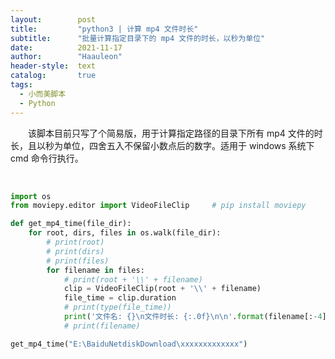 ```yaml
---
layout:        post
title:         "python3 | 计算 mp4 文件时长"
subtitle:      "批量计算指定目录下的 mp4 文件的时长，以秒为单位"
date:          2021-11-17
author:        "Haauleon"
header-style:  text
catalog:       true
tags:
  - 小而美脚本
  - Python
---
```


&emsp;&emsp;该脚本目前只写了个简易版，用于计算指定路径的目录下所有 mp4 文件的时长，且以秒为单位，四舍五入不保留小数点后的数字。适用于 windows 系统下 cmd 命令行执行。                

<br>

```python
import os
from moviepy.editor import VideoFileClip     # pip install moviepy

def get_mp4_time(file_dir):
    for root, dirs, files in os.walk(file_dir):
        # print(root)
        # print(dirs)
        # print(files)
        for filename in files:
            # print(root + '\\' + filename)
            clip = VideoFileClip(root + '\\' + filename)
            file_time = clip.duration
            # print(type(file_time))
            print('文件名: {}\n文件时长: {:.0f}\n\n'.format(filename[:-4], file_time))
            # print(filename)

get_mp4_time("E:\BaiduNetdiskDownload\xxxxxxxxxxxxx")
```